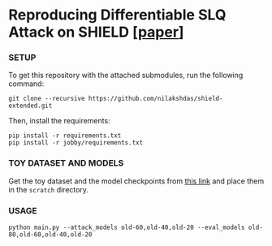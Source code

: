 # Reproducing Differentiable SLQ Attack on SHIELD [[paper](https://arxiv.org/abs/1902.00541)]

### SETUP
To get this repository with the attached submodules, run the following command:
```
git clone --recursive https://github.com/nilakshdas/shield-extended.git
```

Then, install the requirements:
```
pip install -r requirements.txt
pip install -r jobby/requirements.txt
```

### TOY DATASET AND MODELS
Get the toy dataset and the model checkpoints from [this link](https://gatech.box.com/s/hdzmw8lv4c0jcqud8xxesa3uaexo3fq6) and place them in the `scratch` directory.

### USAGE
```
python main.py --attack_models old-60,old-40,old-20 --eval_models old-80,old-60,old-40,old-20
```

